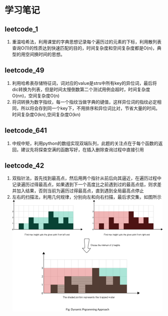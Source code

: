 ﻿# 学习笔记
## leetcode_1
1. 重温哈希法，利用课堂的字典思想记录每个遍历过的元素的下标，利用散列表查询O(1)的性质达到快速匹配的目的，时间复杂度和空间复杂度都是O(n)，典型的用空间换时间的思想。

## leetcode_49
1. 利用哈希表存储特征词，词对应的value是strs中所有key的异位词，最后将dic转换为列表，但是时间太慢倒数第二个测试用例会超时，时间复杂度O(nn)，空间复杂度O(n)
2. 将词转换为数字指纹，每一个指纹当做字典的键值，这样异位词的指纹必定相同，所以将会存到同一个key下，不用排序和异位词比对，节省大量的时间。时间复杂度O(kn),空间复杂度O(kn)

## leetcode_641
1. 中规中矩，利用python的数组实现双端队列，此题的关注点在于每个函数的返回，建议先将探查空满的函数写好，在插入删除查询过程中直接引用

## leetcode_42
1. 双指针法，首先找到最高点，然后用两个指针从前后向其逼近，在遍历过程中记录遍历过得最高点，如果遇到下一个高度比之前遇到过的最高点低，则求差并加入结果，否则当前为遍历过得最高点，直到遇到全局最高点停止
2. 左右的扫描法，利用几何规律，分别向左和向右扫描，最后求交集，如图所示
![img](https://github.com/jasonlbx13/7days_algorithm/blob/master/homework_0216/pic/2.jpg)
